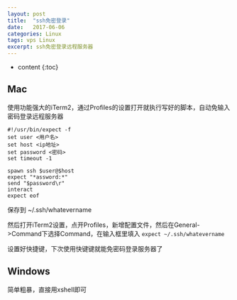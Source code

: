 ```yaml
---
layout: post
title:  "ssh免密登录"
date:   2017-06-06
categories: Linux
tags: vps Linux
excerpt: ssh免密登录远程服务器
---
```


* content
{:toc}


## Mac

使用功能强大的iTerm2，通过Profiles的设置打开就执行写好的脚本，自动免输入密码登录远程服务器

```shell
#!/usr/bin/expect -f
set user <用户名>
set host <ip地址>
set password <密码>
set timeout -1

spawn ssh $user@$host
expect "*assword:*"
send "$password\r"
interact
expect eof
```

保存到 ~/.ssh/whatevername

然后打开iTerm2设置，点开Profiles，新增配置文件，然后在General->Command下选择Command，在输入框里填入 ```expect ~/.ssh/whatevername```

设置好快捷键，下次使用快键键就能免密码登录服务器了



## Windows

简单粗暴，直接用xshell即可